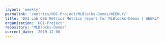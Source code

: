 ```yaml
---
layout: 'weekly'
permalink: '/metrics/HDI-Project/MLBlocks-Demos/WEEKLY/'
title: 'DAI Lab OSS Metrics Metrics report for MLBlocks-Demos | WEEKLY-REPORT-2019-12-08'
organization: 'HDI-Project'
repository: 'MLBlocks-Demos'
current_date: '2019-12-08'
---
```

